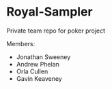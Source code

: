 # Royal-Sampler
Private team repo for poker project

Members:
- Jonathan Sweeney
- Andrew Phelan
- Orla Cullen
- Gavin Keaveney

